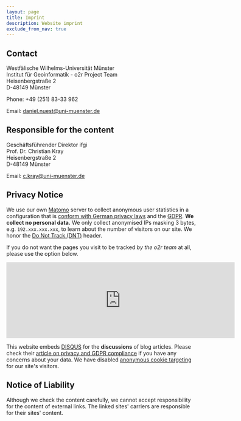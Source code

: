 ```yaml
---
layout: page
title: Imprint
description: Website imprint
exclude_from_nav: true
---
```


## Contact

Westfälische Wilhelms-Universität Münster<br />
Institut für Geoinformatik - o2r Project Team<br />
Heisenbergstraße 2<br />
D-48149 Münster

Phone: +49 (251) 83-33 962

Email: daniel.nuest@uni-muenster.de


## Responsible for the content

Geschäftsführender Direktor ifgi<br />
Prof. Dr. Christian Kray<br />
Heisenbergstraße 2<br />
D-48149 Münster

Email: c.kray@uni-muenster.de

## Privacy Notice

We use our own [Matomo](https://matomo.org/) server to collect anonymous user statistics in a configuration that is [conform with German privacy laws](https://www.datenschutzzentrum.de/uploads/projekte/verbraucherdatenschutz/20110315-webanalyse-piwik.pdf) and the [GDPR](https://en.wikipedia.org/wiki/General_Data_Protection_Regulation).
**We collect no personal data.**
We only collect anonymised IPs masking 3 bytes, e.g. `192.xxx.xxx.xxx`, to learn about the number of visitors on our site.
We honor the [Do Not Track (DNT)](https://en.wikipedia.org/wiki/Do_Not_Track) header.

If you do not want the pages you visit to be tracked _by the o2r team_ at all, please use the option below.

<iframe frameborder="no" width="600px" height="200px" src="https://o2r.uni-muenster.de/piwik/index.php?module=CoreAdminHome&action=optOut"></iframe>

This website embeds [DISQUS](https://disqus.com/) for the **discussions** of blog articles.
Please check their [article on privacy and GDPR compliance](https://blog.disqus.com/update-on-privacy-and-gdpr-compliance) if you have any concerns about your data.
We have disabled [anonymous cookie targeting](https://help.disqus.com/customer/portal/articles/1657951-ad-training-settings) for our site's visitors.

## Notice of Liability

Although we check the content carefully, we cannot accept responsibility for the content of external links. The linked sites' carriers are responsible for their sites' content.
